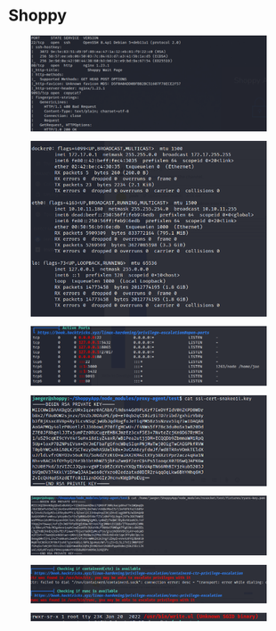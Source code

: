 # Shoppy

<figure><img src="../../.gitbook/assets/imagen (13).png" alt=""><figcaption></figcaption></figure>

<figure><img src="../../.gitbook/assets/imagen (4).png" alt=""><figcaption></figcaption></figure>

<figure><img src="../../.gitbook/assets/imagen (4) (2).png" alt=""><figcaption></figcaption></figure>

<figure><img src="../../.gitbook/assets/imagen (3).png" alt=""><figcaption></figcaption></figure>

<figure><img src="../../.gitbook/assets/imagen (5).png" alt=""><figcaption></figcaption></figure>

<figure><img src="../../.gitbook/assets/imagen (2).png" alt=""><figcaption></figcaption></figure>

<figure><img src="../../.gitbook/assets/imagen (12).png" alt=""><figcaption></figcaption></figure>
